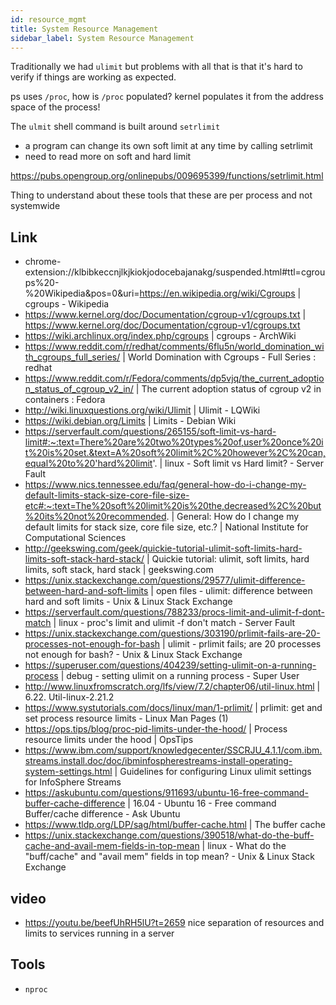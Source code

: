 ```yaml
---
id: resource_mgmt
title: System Resource Management
sidebar_label: System Resource Management
---
```


Traditionally we had `ulimit` but problems with all that is that it's hard to verify if things are working as expected.

ps uses `/proc`, how is `/proc` populated? kernel populates it from the address space of the process!

The `ulmit` shell command is built around `setrlimit`

- a program can change its own soft limit at any time by calling setrlimit
- need to read more on soft and hard limit

https://pubs.opengroup.org/onlinepubs/009695399/functions/setrlimit.html

Thing to understand about these tools that these are per process and not systemwide

## Link

- chrome-extension://klbibkeccnjlkjkiokjodocebajanakg/suspended.html#ttl=cgroups%20-%20Wikipedia&pos=0&uri=https://en.wikipedia.org/wiki/Cgroups | cgroups - Wikipedia
- https://www.kernel.org/doc/Documentation/cgroup-v1/cgroups.txt | https://www.kernel.org/doc/Documentation/cgroup-v1/cgroups.txt
- https://wiki.archlinux.org/index.php/cgroups | cgroups - ArchWiki
- https://www.reddit.com/r/redhat/comments/6flu5n/world_domination_with_cgroups_full_series/ | World Domination with Cgroups - Full Series : redhat
- https://www.reddit.com/r/Fedora/comments/dp5vjq/the_current_adoption_status_of_cgroup_v2_in/ | The current adoption status of cgroup v2 in containers : Fedora
- http://wiki.linuxquestions.org/wiki/Ulimit | Ulimit - LQWiki
- https://wiki.debian.org/Limits | Limits - Debian Wiki
- https://serverfault.com/questions/265155/soft-limit-vs-hard-limit#:~:text=There%20are%20two%20types%20of,user%20once%20it%20is%20set.&text=A%20soft%20limit%2C%20however%2C%20can,equal%20to%20'hard%20limit'. | linux - Soft limit vs Hard limit? - Server Fault
- https://www.nics.tennessee.edu/faq/general-how-do-i-change-my-default-limits-stack-size-core-file-size-etc#:~:text=The%20soft%20limit%20is%20the,decreased%2C%20but%20its%20not%20recommended. | General: How do I change my default limits for stack size, core file size, etc.? | National Institute for Computational Sciences
- http://geekswing.com/geek/quickie-tutorial-ulimit-soft-limits-hard-limits-soft-stack-hard-stack/ | Quickie tutorial: ulimit, soft limits, hard limits, soft stack, hard stack | geekswing.com
- https://unix.stackexchange.com/questions/29577/ulimit-difference-between-hard-and-soft-limits | open files - ulimit: difference between hard and soft limits - Unix & Linux Stack Exchange
- https://serverfault.com/questions/788233/procs-limit-and-ulimit-f-dont-match | linux - proc's limit and ulimit -f don't match - Server Fault
- https://unix.stackexchange.com/questions/303190/prlimit-fails-are-20-processes-not-enough-for-bash | ulimit - prlimit fails; are 20 processes not enough for bash? - Unix & Linux Stack Exchange
- https://superuser.com/questions/404239/setting-ulimit-on-a-running-process | debug - setting ulimit on a running process - Super User
- http://www.linuxfromscratch.org/lfs/view/7.2/chapter06/util-linux.html | 6.22. Util-linux-2.21.2
- https://www.systutorials.com/docs/linux/man/1-prlimit/ | prlimit: get and set process resource limits - Linux Man Pages (1)
- https://ops.tips/blog/proc-pid-limits-under-the-hood/ | Process resource limits under the hood | OpsTips
- https://www.ibm.com/support/knowledgecenter/SSCRJU_4.1.1/com.ibm.streams.install.doc/doc/ibminfospherestreams-install-operating-system-settings.html | Guidelines for configuring Linux ulimit settings for InfoSphere Streams
- https://askubuntu.com/questions/911693/ubuntu-16-free-command-buffer-cache-difference | 16.04 - Ubuntu 16 - Free command Buffer/cache difference - Ask Ubuntu
- https://www.tldp.org/LDP/sag/html/buffer-cache.html | The buffer cache
- https://unix.stackexchange.com/questions/390518/what-do-the-buff-cache-and-avail-mem-fields-in-top-mean | linux - What do the "buff/cache" and "avail mem" fields in top mean? - Unix & Linux Stack Exchange

## video

- https://youtu.be/beefUhRH5lU?t=2659 nice separation of resources and limits to services running in a server

## Tools

- `nproc`
